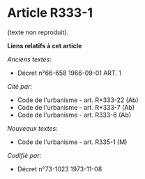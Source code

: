 # Article R333-1

(texte non reproduit).

**Liens relatifs à cet article**

_Anciens textes_:

  - Décret n°66-658 1966-09-01 ART. 1

_Cité par_:

  - Code de l'urbanisme - art. R*333-22 (Ab)
  - Code de l'urbanisme - art. R*333-7 (Ab)
  - Code de l'urbanisme - art. R333-6 (Ab)

_Nouveaux textes_:

  - Code de l'urbanisme - art. R335-1 (M)

_Codifié par_:

  - Décret n°73-1023 1973-11-08
